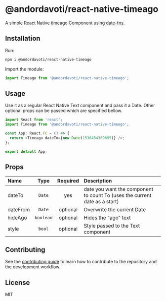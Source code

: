 # @andordavoti/react-native-timeago

A simple React Native timeago Component using [date-fns](https://date-fns.org/).

## Installation

Run:

```sh
npm i @andordavoti/react-native-timeago
```

Import the module:

```js
import Timeago from '@andordavoti/react-native-timeago';
```

## Usage

Use it as a regular React Native Text component and pass it a Date. Other optional props can be passed which are specified bellow.

```js
import React from 'react';
import Timeago from '@andordavoti/react-native-timeago';

const App: React.FC = () => {
  return <Timeago dateTo={new Date(1536484369695)} />;
};

export default App;
```

## Props

| Name     |   Type    | Required | Description                                                                |
| :------- | :-------: | :------: | :------------------------------------------------------------------------- |
| dateTo   |  `Date`   |   yes    | date you want the component to count To (uses the current date as a start) |
| dateFrom |  `Date`   | optional | Overwrite the current Date                                                 |
| hideAgo  | `boolean` | optional | Hides the "ago" text                                                       |
| style    |  `bool`   | optional | Style passed to the Text component                                         |

## Contributing

See the [contributing guide](CONTRIBUTING.md) to learn how to contribute to the repository and the development workflow.

## License

MIT
